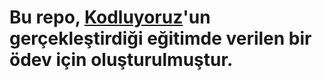 # Bu repo, [Kodluyoruz](https://kodluyoruz.org/tr/kodluyoruz/)'un gerçekleştirdiği eğitimde verilen bir ödev için oluşturulmuştur.